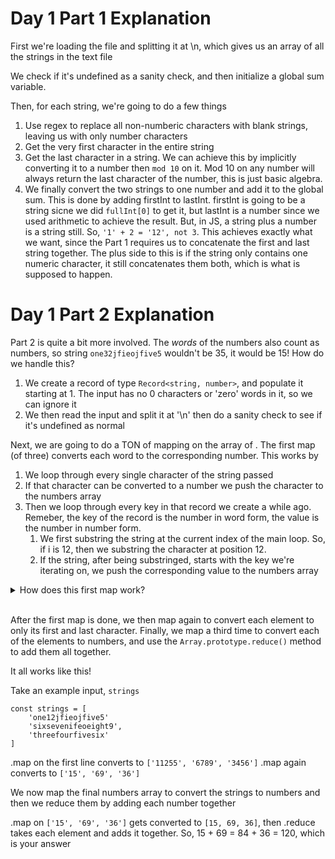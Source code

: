 # Day 1 Part 1 Explanation

First we're loading the file and splitting it at \n, which gives us an array of all the strings in the text file

We check if it's undefined as a sanity check, and then initialize a global sum variable.

Then, for each string, we're going to do a few things

1. Use regex to replace all non-numberic characters with blank strings, leaving us with only number characters
2. Get the very first character in the entire string
3. Get the last character in a string. We can achieve this by implicitly converting it to a number then `mod 10` on it. Mod 10 on any number will always return the last character of the number, this is just basic algebra.
4. We finally convert the two strings to one number and add it to the global sum. This is done by adding firstInt to lastInt. firstInt is going to be a string sicne we did `fullInt[0]` to get it, but lastInt is a number since we used arithmetic to achieve the result. But, in JS, a string plus a number is a string still. So, `'1' + 2 = '12', not 3`. This achieves exactly what we want, since the Part 1 requires us to concatenate the first and last string together. The plus side to this is if the string only contains one numeric character, it still concatenates them both, which is what is supposed to happen.

# Day 1 Part 2 Explanation

Part 2 is quite a bit more involved. The _words_ of the numbers also count as numbers, so string `one32jfieojfive5` wouldn't be 35, it would be 15! How do we handle this?

1. We create a record of type `Record<string, number>`, and populate it starting at 1. The input has no 0 characters or 'zero' words in it, so we can ignore it
2. We then read the input and split it at '\n' then do a sanity check to see if it's undefined as normal

Next, we are going to do a TON of mapping on the array of . The first map (of three) converts each word to the corresponding number. This works by

1. We loop through every single character of the string passed
2. If that character can be converted to a number we push the character to the numbers array
3. Then we loop through every key in that record we create a while ago. Remeber, the key of the record is the number in word form, the value is the number in number form.
    1. We first substring the string at the current index of the main loop. So, if i is 12, then we substring the character at position 12.
    2. If the string, after being substringed, starts with the key we're iterating on, we push the corresponding value to the numbers array

<details><summary>How does this first map work?</summary>

This is confusing, so let me list an example using the string of 'one12jfieojfive5':

We start at position 0, so we then check if 'o' is a number. It isn't, so ignore it and go to the inside loop

We start at the first key in the `wordsToNum` record, which happens to be 'one'. After substringing the original string at position 0, we check to see if it starts with 'one'. It does! Let's push `wordsToNums[key]` to the numbers array, which is 1.

Next, i = 1. string[1] is 'n', which isn't a number. Substring the array at position 1, which cuts off the 'o', leaving us with 'ne12jfieojfive5'. Looping through every single key in the `wordsToNum` array leave us with nothing, so continue on.

Eventually, we get to i = 3. Is '1' a number? Yes! Push it to the array.

</details></br>

After the first map is done, we then map again to convert each element to only its first and last character. Finally, we map a third time to convert each of the elements to numbers, and use the `Array.prototype.reduce()` method to add them all together.

It all works like this!

Take an example input, `strings`

```
const strings = [
    'one12jfieojfive5'
    'sixsevenifeoeight9',
    'threefourfivesix'
]
```
.map on the first line converts to `['11255', '6789', '3456']`
.map again converts to `['15', '69', '36']`


We now map the final numbers array to convert the strings to numbers and then we reduce them by adding each number together

.map on `['15', '69', '36']` gets converted to `[15, 69, 36]`, then .reduce takes each element and adds it together. So, 15 + 69 = 84 + 36 = 120, which is your answer